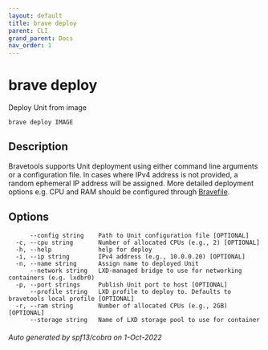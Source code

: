 ```yaml
---
layout: default
title: brave deploy
parent: CLI
grand_parent: Docs
nav_order: 1
---
```


# brave deploy

Deploy Unit from image

```
brave deploy IMAGE
```

## Description

Bravetools supports Unit deployment using either command line arguments or a configuration file.
In cases where IPv4 address is not provided, a random ephemeral IP address will be assigned. More detailed
deployment options e.g. CPU and RAM should be configured through [Bravefile](../../bravefile#service).

## Options

```
      --config string    Path to Unit configuration file [OPTIONAL]
  -c, --cpu string       Number of allocated CPUs (e.g., 2) [OPTIONAL]
  -h, --help             help for deploy
  -i, --ip string        IPv4 address (e.g., 10.0.0.20) [OPTIONAL]
  -n, --name string      Assign name to deployed Unit
      --network string   LXD-managed bridge to use for networking containers (e.g. lxdbr0)
  -p, --port strings     Publish Unit port to host [OPTIONAL]
      --profile string   LXD profile to deploy to. Defaults to bravetools local profile [OPTIONAL]
  -r, --ram string       Number of allocated CPUs (e.g., 2GB) [OPTIONAL]
      --storage string   Name of LXD storage pool to use for container
```

###### Auto generated by spf13/cobra on 1-Oct-2022
